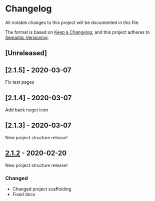 # Changelog
All notable changes to this project will be documented in this file.

The format is based on [Keep a Changelog](https://keepachangelog.com/en/1.0.0/),
and this project adheres to [Semantic Versioning](https://semver.org/spec/v2.0.0.html).

## [Unreleased]

## [2.1.5] - 2020-03-07
Fix test pages

## [2.1.4] - 2020-03-07
Add back nuget icon

## [2.1.3] - 2020-03-07
New project structure release!

## [2.1.2] - 2020-02-20
New project structure release!

### Changed
- Changed project scaffolding
- Fixed docs

[2.1.2]: https://github.com/lefthandedgoat/canopy/releases/tag/v2.1.2